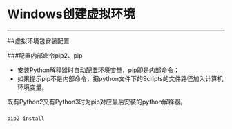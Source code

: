 # Windows创建虚拟环境
---
##虚拟环境包安装配置

###配置内部命令pip2、pip

* 安装Python解释器时自动配置环境变量，pip即是内部命令； 
* 如果提示pip不是内部命令，把python文件下的Scripts的文件路径加入计算机环境变量。

既有Python2又有Python3时为pip对应最后安装的python解释器。

###
```
pip2 install
```



